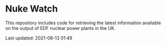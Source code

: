 # Nuke Watch

This repository includes code for retrieving the latest information available on the output of EDF nuclear power plants in the UK.

Last updated: 2021-08-13 01:49